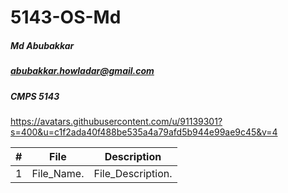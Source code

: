 # 5143-OS-Md

##### Md Abubakkar
##### abubakkar.howladar@gmail.com
##### CMPS 5143
https://avatars.githubusercontent.com/u/91139301?s=400&u=c1f2ada40f488be535a4a79afd5b944e99ae9c45&v=4



|   #    | File                    | Description                                        |
| :---:  | ----------------------- | -------------------------------------------------- |
|   1    |  File_Name.             |              File_Description.                     |
